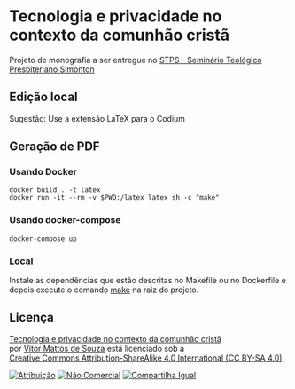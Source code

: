 # Tecnologia e privacidade no contexto da comunhão cristã

Projeto de monografia a ser entregue no [STPS - Seminário Teológico Presbiteriano Simonton](https://seminariosimonton.com.br/)

## Edição local

Sugestão: Use a extensão LaTeX para o Codium

## Geração de PDF

### Usando Docker

```
docker build . -t latex
docker run -it --rm -v $PWD:/latex latex sh -c "make"
```

### Usando docker-compose

```
docker-compose up
```

### Local

Instale as dependências que estão descritas no Makefile ou no Dockerfile e depois execute o comando [make](Makefile) na raiz do projeto.

## Licença

[Tecnologia e privacidade no contexto da comunhão cristã](https://github.com/vitormattos/monografia-teologia)  
por [Vitor Mattos de Souza](https://github.com/vitormattos) está licenciado sob a  
[Creative Commons Attribution-ShareAlike 4.0 International (CC BY-SA 4.0)](https://creativecommons.org/licenses/by-sa/4.0/?ref=chooser-v1).

[![Atribuição](https://mirrors.creativecommons.org/presskit/icons/by.svg?ref=chooser-v1)](https://creativecommons.org/licenses/by-sa/4.0/) 
[![Não Comercial](https://mirrors.creativecommons.org/presskit/icons/nc.svg?ref=chooser-v1)](https://creativecommons.org/licenses/by-sa/4.0/) 
[![Compartilha Igual](https://mirrors.creativecommons.org/presskit/icons/sa.svg?ref=chooser-v1)](https://creativecommons.org/licenses/by-sa/4.0/)
